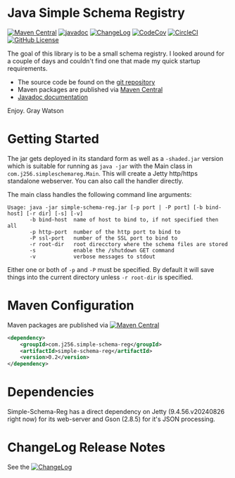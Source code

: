 Java Simple Schema Registry
===========================

[![Maven Central](https://maven-badges.herokuapp.com/maven-central/com.j256.simple-schema-reg/simple-schema-reg/badge.svg?style=flat-square)](https://mvnrepository.com/artifact/com.j256.simple-schema-reg/simple-schema-reg/latest)
[![javadoc](https://javadoc.io/badge2/com.j256.simple-schema-reg/simple-schema-reg/javadoc.svg)](https://javadoc.io/doc/com.j256.simple-schema-reg/simple-schema-reg)
[![ChangeLog](https://img.shields.io/github/v/release/j256/simple-schema-reg?label=changelog&display_name=release)](https://github.com/j256/simple-schema-reg/blob/master/src/main/javadoc/doc-files/changelog.md)
[![CodeCov](https://img.shields.io/codecov/c/github/j256/simple-schema-reg.svg)](https://codecov.io/github/j256/simple-schema-reg/)
[![CircleCI](https://circleci.com/gh/j256/simple-schema-reg.svg?style=shield)](https://circleci.com/gh/j256/simple-schema-reg)
[![GitHub License](https://img.shields.io/github/license/j256/simple-schema-reg)](https://github.com/j256/simple-schema-reg/blob/master/LICENSE.txt)

The goal of this library is to be a small schema registry.  I looked around for a couple of days and
couldn't find one that made my quick startup requirements.

* The source code be found on the [git repository](https://github.com/j256/simple-schema-reg)
* Maven packages are published via [Maven Central](https://mvnrepository.com/artifact/com.j256.simple-schema-reg/simple-schema-reg/latest)
* [Javadoc documentation](https://javadoc.io/doc/com.j256.simple-schema-reg/simple-schema-reg)

Enjoy.  Gray Watson

# Getting Started

The jar gets deployed in its standard form as well as a `-shaded.jar` version which is suitable for running as `java -jar`  with the Main class in `com.j256.simpleschemareg.Main`.  This will create a Jetty http/https standalone webserver.  You can also call the handler directly.

The main class handles the following command line arguments:

```
Usage: java -jar simple-schema-reg.jar [-p port | -P port] [-b bind-host] [-r dir] [-s] [-v]
       -b bind-host  name of host to bind to, if not specified then all
       -p http-port  number of the http port to bind to
       -P ssl-port   number of the SSL port to bind to
       -r root-dir   root direcctory where the schema files are stored
       -s            enable the /shutdown GET command
       -v            verbose messages to stdout
```

Either one or both of `-p` and `-P` must be specified.  By default it will save things into the current directory unless `-r root-dir` is specified.

# Maven Configuration

Maven packages are published via [![Maven Central](https://maven-badges.herokuapp.com/maven-central/com.j256.simple-schema-reg/simple-schema-reg/badge.svg?style=flat-square)](https://mvnrepository.com/artifact/com.j256.simple-schema-reg/simple-schema-reg/latest)

``` xml
<dependency>
	<groupId>com.j256.simple-schema-reg</groupId>
	<artifactId>simple-schema-reg</artifactId>
	<version>0.2</version>
</dependency>
```

# Dependencies

Simple-Schema-Reg has a direct dependency on Jetty (9.4.56.v20240826 right now) for its web-server and Gson (2.8.5) for it's JSON processing.

# ChangeLog Release Notes

See the [![ChangeLog](https://img.shields.io/github/v/release/j256/simple-schema-reg?label=changelog)](https://github.com/j256/simple-schema-reg/blob/master/src/main/javadoc/doc-files/changelog.md)
